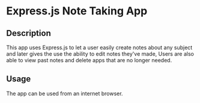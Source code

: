 # Express.js Note Taking App

## Description
This app uses Express.js to let a user easily create notes about any subject and later gives the use the ability to edit notes they've made,
Users are also able to view past notes and delete apps that are no longer needed.

## Usage 
The app can be used from an internet browser.

## 




